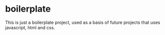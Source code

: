 # boilerplate

This is just a boilerplate project, used as a basis of future projects that uses javascript, html and css.
